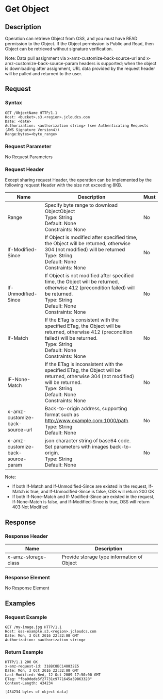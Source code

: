 # Get Object

## Description
Operation can retrieve Object from OSS, and you must have READ permission to the Object. If the Object permission is Public and Read, then Object can be retrieved without signature verification.

Note: Data pull assignment via x-amz-customize-back-source-url and x-amz-customize-back-source-param headers is supported; when the object is downloading after assignment, URL data provided by the request header will be pulled and returned to the user.

## Request
### Syntax
```
GET /ObjectName HTTP/1.1
Host: <bucket>.s3.<region>.jcloudcs.com 
Date: <date>
Authorization: <authorization string> (see Authenticating Requests (AWS Signature Version4))
Range:bytes=<byte_range>
```
### Request Parameter
No Request Parameters

### Request Header
Except sharing request Header, the operation can be implemented by the following request Header with the size not exceeding 8KB.

Name|Description|Must
---|---|---
Range|Specify byte range to download ObjectObject<br>Type: String<br>Default: None<br>Constraints: None|No
If-Modified-Since|If Object is modified after specified time, the Object will be returned, otherwise 304 (not modified) will be returned<br>Type: String<br>Default: None<br>Constraints: None|No
If-Unmodified-Since|If Object is not modified after specified time, the Object will be returned, otherwise 412 (precondition failed) will be returned. <br>Type: String<br>Default: None<br>Constraints: None|No
If-Match|If the ETag is consistent with the specified ETag, the Object will be returned, otherwise 412 (precondition failed) will be returned. <br>Type: String<br>Default: None<br>Constraints: None|No
IF-None-Match|If the ETag is inconsistent with the specified ETag, the Object will be returned, otherwise 304 (not modified) will be returned. <br>Type: String<br>Default: None<br>Constraints: None|No
x-amz-customize-back-source-url|Back-to-origin address, supporting format such as http://www.example.com:1000/path. <br>Type: String<br>Default: None|No
x-amz-customize-back-source-param|json character string of base64 code. Set parameters with images back-to-origin. <br>Type: String<br>Default: None|No

Note:
+ If both If-Match and If-Unmodified-Since are existed in the request, If-Match is true, and If-Unmodified-Since is false, OSS will return 200 OK
+ If both If-None-Match and If-Modified-Since are existed in the request, If-None-Match is false, and If-Modified-Since is true, OSS will return 403 Not Modified

## Response

### Response Header

Name|Description
---|---
x-amz-storage-class|Provide storage type information of Object

### Response Element
No Response Element

## Examples
### Request Example
```
GET /my-image.jpg HTTP/1.1
Host: oss-example.s3.<region>.jcloudcs.com 
Date: Mon, 3 Oct 2016 22:32:00 GMT
Authorization: <authorization string>
```
### Return Example
```
HTTP/1.1 200 OK
x-amz-request-id: 318BC8BC148832E5
Date: Mon, 3 Oct 2016 22:32:00 GMT
Last-Modified: Wed, 12 Oct 2009 17:50:00 GMT
ETag: "fba9dede5f27731c9771645a39863328"
Content-Length: 434234

[434234 bytes of object data]
```





